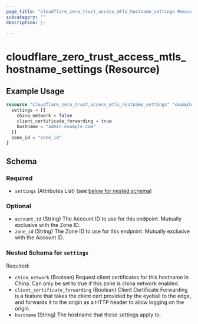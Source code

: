 ```yaml
---
page_title: "cloudflare_zero_trust_access_mtls_hostname_settings Resource - Cloudflare"
subcategory: ""
description: |-
  
---
```


# cloudflare_zero_trust_access_mtls_hostname_settings (Resource)



## Example Usage

```terraform
resource "cloudflare_zero_trust_access_mtls_hostname_settings" "example_zero_trust_access_mtls_hostname_settings" {
  settings = [{
    china_network = false
    client_certificate_forwarding = true
    hostname = "admin.example.com"
  }]
  zone_id = "zone_id"
}
```

<!-- schema generated by tfplugindocs -->
## Schema

### Required

- `settings` (Attributes List) (see [below for nested schema](#nestedatt--settings))

### Optional

- `account_id` (String) The Account ID to use for this endpoint. Mutually exclusive with the Zone ID.
- `zone_id` (String) The Zone ID to use for this endpoint. Mutually exclusive with the Account ID.

<a id="nestedatt--settings"></a>
### Nested Schema for `settings`

Required:

- `china_network` (Boolean) Request client certificates for this hostname in China. Can only be set to true if this zone is china network enabled.
- `client_certificate_forwarding` (Boolean) Client Certificate Forwarding is a feature that takes the client cert provided by the eyeball to the edge, and forwards it to the origin as a HTTP header to allow logging on the origin.
- `hostname` (String) The hostname that these settings apply to.


